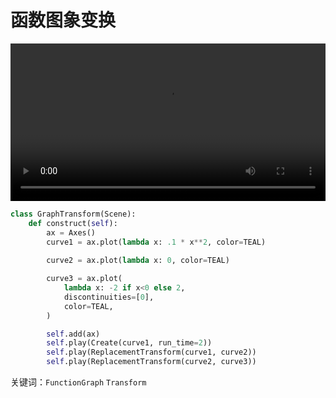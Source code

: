 # 函数图象变换

<video controls loop style="width:100%;">
    <source src=../_static/GraphTransform.mp4 type="video/mp4"> </source>
</video>

```python
class GraphTransform(Scene):
    def construct(self):
        ax = Axes()
        curve1 = ax.plot(lambda x: .1 * x**2, color=TEAL)
        
        curve2 = ax.plot(lambda x: 0, color=TEAL)

        curve3 = ax.plot(
            lambda x: -2 if x<0 else 2,
            discontinuities=[0],
            color=TEAL,
        )

        self.add(ax)
        self.play(Create(curve1, run_time=2))
        self.play(ReplacementTransform(curve1, curve2))
        self.play(ReplacementTransform(curve2, curve3))
```

关键词：`FunctionGraph` `Transform`